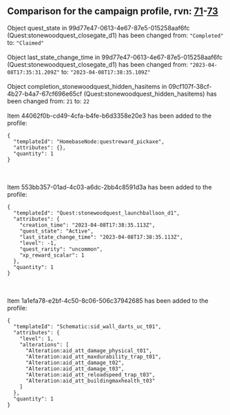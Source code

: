 ## Comparison for the campaign profile, rvn: [71](https://github.com/PRO100KatYT/FortniteProfileRevisions/tree/main/profiles/campaign/71%20campaign.json)-[73](https://github.com/PRO100KatYT/FortniteProfileRevisions/tree/main/profiles/campaign/73%20campaign.json)

Object quest_state in 99d77e47-0613-4e67-87e5-015258aaf6fc (Quest:stonewoodquest_closegate_d1) has been changed from: `"Completed"` to: `"Claimed"`
<br><br>
Object last_state_change_time in 99d77e47-0613-4e67-87e5-015258aaf6fc (Quest:stonewoodquest_closegate_d1) has been changed from: `"2023-04-08T17:35:31.209Z"` to: `"2023-04-08T17:38:35.109Z"`
<br><br>
Object completion_stonewoodquest_hidden_hasitems in 09cf107f-38cf-4b27-b4a7-67cf696e65cf (Quest:stonewoodquest_hidden_hasitems) has been changed from: `21` to: `22`
<br><br>
Item 44062f0b-cd49-4cfa-b4fe-b6d3358e20e3 has been added to the profile:

```
{
  "templateId": "HomebaseNode:questreward_pickaxe",
  "attributes": {},
  "quantity": 1
}
```

<br><br>
Item 553bb357-01ad-4c03-a6dc-2bb4c8591d3a has been added to the profile:

```
{
  "templateId": "Quest:stonewoodquest_launchballoon_d1",
  "attributes": {
    "creation_time": "2023-04-08T17:38:35.113Z",
    "quest_state": "Active",
    "last_state_change_time": "2023-04-08T17:38:35.113Z",
    "level": -1,
    "quest_rarity": "uncommon",
    "xp_reward_scalar": 1
  },
  "quantity": 1
}
```

<br><br>
Item 1a1efa78-e2bf-4c50-8c06-506c37942685 has been added to the profile:

```
{
  "templateId": "Schematic:sid_wall_darts_uc_t01",
  "attributes": {
    "level": 1,
    "alterations": [
      "Alteration:aid_att_damage_physical_t01",
      "Alteration:aid_att_maxdurability_trap_t01",
      "Alteration:aid_att_damage_t02",
      "Alteration:aid_att_damage_t03",
      "Alteration:aid_att_reloadspeed_trap_t03",
      "Alteration:aid_att_buildingmaxhealth_t03"
    ]
  },
  "quantity": 1
}
```

<br><br>
